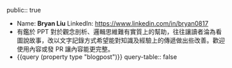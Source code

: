 public:: true

- Name: **Bryan Liu**
  LinkedIn: https://www.linkedin.com/in/bryan0817
- 有鑑於 PPT 對於觀念剖析、邏輯思維難有實質上的幫助，往往讓讀者淪為看圖說故事，改以文字記錄方式希望能對知識及經驗上的傳遞做出些改善。歡迎使用內容或發 PR 讓內容能更完整。
- {{query (property type "blogpost")}}
  query-table:: false